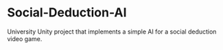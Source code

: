 # Social-Deduction-AI
University Unity project that implements a simple AI for a social deduction video game.

